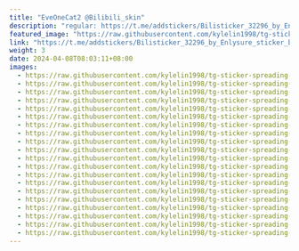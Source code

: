 ```yaml
---
title: "EveOneCat2 @Bilibili_skin"
description: "regular: https://t.me/addstickers/Bilisticker_32296_by_Enlysure_sticker_bot"
featured_image: "https://raw.githubusercontent.com/kylelin1998/tg-sticker-spreading-worldwide-images/main/img/757729ea-6884-407e-8d32-ed57192d77f0.jpg"
link: "https://t.me/addstickers/Bilisticker_32296_by_Enlysure_sticker_bot"
weight: 3
date: 2024-04-08T08:03:11+08:00
images:
  - https://raw.githubusercontent.com/kylelin1998/tg-sticker-spreading-worldwide-images/main/img/757729ea-6884-407e-8d32-ed57192d77f0.jpg
  - https://raw.githubusercontent.com/kylelin1998/tg-sticker-spreading-worldwide-images/main/img/2d98f4a0-cd14-4f13-a1c4-3666e5e029ce.jpg
  - https://raw.githubusercontent.com/kylelin1998/tg-sticker-spreading-worldwide-images/main/img/2f117ea6-c41c-4a88-96cd-94025d4abaee.jpg
  - https://raw.githubusercontent.com/kylelin1998/tg-sticker-spreading-worldwide-images/main/img/c9aef5c0-380e-4767-a960-c4ccc97149d9.jpg
  - https://raw.githubusercontent.com/kylelin1998/tg-sticker-spreading-worldwide-images/main/img/6f8fa9ae-a6a4-4384-9ed0-c06d1a943214.jpg
  - https://raw.githubusercontent.com/kylelin1998/tg-sticker-spreading-worldwide-images/main/img/1acccbb8-4bca-4101-aff2-05c1cac3b13e.jpg
  - https://raw.githubusercontent.com/kylelin1998/tg-sticker-spreading-worldwide-images/main/img/ce26599b-b543-4965-9724-7a692ea58449.jpg
  - https://raw.githubusercontent.com/kylelin1998/tg-sticker-spreading-worldwide-images/main/img/ef76e7bf-8d7f-4ae2-83c5-2bc47a25d730.jpg
  - https://raw.githubusercontent.com/kylelin1998/tg-sticker-spreading-worldwide-images/main/img/c8a40f85-92e1-49fd-a2f7-3c9990301057.jpg
  - https://raw.githubusercontent.com/kylelin1998/tg-sticker-spreading-worldwide-images/main/img/73eaaea1-848e-4869-93cd-8685ad38b7c8.jpg
  - https://raw.githubusercontent.com/kylelin1998/tg-sticker-spreading-worldwide-images/main/img/19cfcbd2-5d20-4971-99e9-aef0969930a7.jpg
  - https://raw.githubusercontent.com/kylelin1998/tg-sticker-spreading-worldwide-images/main/img/fa437ef9-a913-4037-ba1d-c743535c2140.jpg
  - https://raw.githubusercontent.com/kylelin1998/tg-sticker-spreading-worldwide-images/main/img/8d316584-efcd-4c3a-ac0c-d1e1080e4c6c.jpg
  - https://raw.githubusercontent.com/kylelin1998/tg-sticker-spreading-worldwide-images/main/img/8d0dcb48-7514-4e7c-b7a6-9f21605497f7.jpg
  - https://raw.githubusercontent.com/kylelin1998/tg-sticker-spreading-worldwide-images/main/img/b4c6f192-8c6b-4058-991d-5983c462805e.jpg
  - https://raw.githubusercontent.com/kylelin1998/tg-sticker-spreading-worldwide-images/main/img/e8abbd4d-b617-41b2-8fed-dccf2c0c4a4a.jpg
  - https://raw.githubusercontent.com/kylelin1998/tg-sticker-spreading-worldwide-images/main/img/74151895-79b9-455e-a20b-80fde032c8d0.jpg
  - https://raw.githubusercontent.com/kylelin1998/tg-sticker-spreading-worldwide-images/main/img/ad9edced-01cb-45bf-8962-db9be452746e.jpg
  - https://raw.githubusercontent.com/kylelin1998/tg-sticker-spreading-worldwide-images/main/img/e0498ddc-00e3-442b-a10b-bdee6c29a134.jpg
  - https://raw.githubusercontent.com/kylelin1998/tg-sticker-spreading-worldwide-images/main/img/cca6541c-7b17-4c11-a10e-ff1016430922.jpg
---
```

